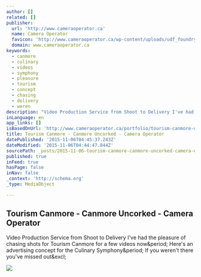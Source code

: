 ```yaml
---
author: []
related: []
publisher:
  url: 'http://www.cameraoperator.ca'
  name: Camera Operator
  favicon: 'http://www.cameraoperator.ca/wp-content/uploads/udf_foundry/images/favicon.png'
  domain: www.cameraoperator.ca
keywords:
  - canmore
  - culinary
  - videos
  - symphony
  - pleasure
  - tourism
  - concept
  - chasing
  - delivery
  - weren
description: "Video Production Service from Shoot to Delivery I've had the pleasure of chasing shots for Tourism Canmore for a few videos now. Here's an advertising concept for the Culinary Symphony. If you weren't there you've missed out!"
inLanguage: en
app_links: []
isBasedOnUrl: 'http://www.cameraoperator.ca/portfolio/tourism-canmore-uncorked/'
title: Tourism Canmore - Canmore Uncorked - Camera Operator
datePublished: '2015-11-06T04:45:37.243Z'
dateModified: '2015-11-06T04:44:47.844Z'
sourcePath: _posts/2015-11-06-tourism-canmore-canmore-uncorked-camera-operator.md
published: true
inFeed: true
hasPage: false
inNav: false
_context: 'http://schema.org'
_type: MediaObject

---
```

<article style=""><h1>Tourism Canmore - Canmore Uncorked - Camera Operator</h1><p>Video Production Service from Shoot to Delivery I've had the pleasure of chasing shots for Tourism Canmore for a few videos now&amp;period; Here's an advertising concept for the Culinary Symphony&amp;period; If you weren't there you've missed out&amp;excl;</p><img src="http://www.cameraoperator.ca/wp-content/uploads/2015/07/canmore-uncorked.jpg" /></article>